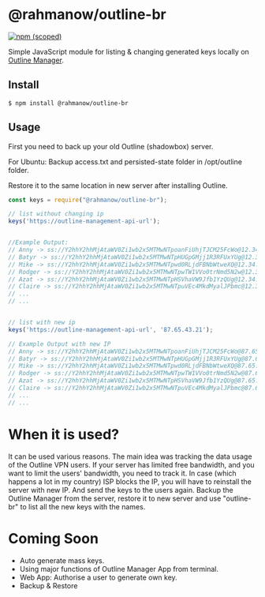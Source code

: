 # @rahmanow/outline-br

[![npm (scoped)](https://img.shields.io/badge/npm-8.1.2-green.svg)](https://www.npmjs.com/package/@rahmanow/outline-keys-generator)

Simple JavaScript module for listing & changing generated keys locally on [Outline Manager](https://outline.org).

## Install

```
$ npm install @rahmanow/outline-br
```

## Usage
First you need to back up your old Outline (shadowbox) server. 

For Ubuntu:
Backup access.txt and persisted-state folder in /opt/outline folder.

Restore it to the same location in new server after installing Outline.

```js
const keys = require("@rahmanow/outline-br");

// list without changing ip
keys('https://outline-management-api-url');


//Example Output:
// Anny -> ss://Y2hhY2hhMjAtaWV0Zi1wb2x5MTMwNTpoanFiUhjTJCM25FcWo@12.34.56.78:3422
// Batyr -> ss://Y2hhY2hhMjAtaWV0Zi1wb2x5MTMwNTpHUGpGMjj1R3RFUxYUg@12.34.56.78:3425
// Mike -> ss://Y2hhY2hhMjAtaWV0Zi1wb2x5MTMwNTpwd0RLjdFBNbWtweXQ@12.34.56.78:2323
// Rodger -> ss://Y2hhY2hhMjAtaWV0Zi1wb2x5MTMwNTpwTW1VVo0trNmd5N2w@12.34.56.78:443
// Azat -> ss://Y2hhY2hhMjAtaWV0Zi1wb2x5MTMwNTpHSVhaVW9Jfb1YzQUg@12.34.56.78:3422
// Claire -> ss://Y2hhY2hhMjAtaWV0Zi1wb2x5MTMwNTpuVEc4MkdMyalJPbmc@12.34.56.78:3422
// ...
// ...


// list with new ip
keys('https://outline-management-api-url', '87.65.43.21');

// Example Output with new IP
// Anny -> ss://Y2hhY2hhMjAtaWV0Zi1wb2x5MTMwNTpoanFiUhjTJCM25FcWo@87.65.43.21:3422
// Batyr -> ss://Y2hhY2hhMjAtaWV0Zi1wb2x5MTMwNTpHUGpGMjj1R3RFUxYUg@87.65.43.21:3425
// Mike -> ss://Y2hhY2hhMjAtaWV0Zi1wb2x5MTMwNTpwd0RLjdFBNbWtweXQ@87.65.43.21:2323
// Rodger -> ss://Y2hhY2hhMjAtaWV0Zi1wb2x5MTMwNTpwTW1VVo0trNmd5N2w@87.65.43.21:443
// Azat -> ss://Y2hhY2hhMjAtaWV0Zi1wb2x5MTMwNTpHSVhaVW9Jfb1YzQUg@87.65.43.21:3422
// Claire -> ss://Y2hhY2hhMjAtaWV0Zi1wb2x5MTMwNTpuVEc4MkdMyalJPbmc@87.65.43.21:3422
// ...
// ...
```

# When it is used?
It can be used various reasons. The main idea was tracking the data usage of the Outline VPN users. If your server has limited free bandwidth, and you want to limit the users' bandwidth, you need to track it. In case (which happens a lot in my country) ISP blocks the IP, you will have to reinstall the server with new IP. And send the keys to the users again. Backup the Outline Manager from the server, restore it to new server and use "outline-br" to list all the new keys with the names.

# Coming Soon
- Auto generate mass keys.
- Using major functions of Outline Manager App from terminal.
- Web App: Authorise a user to generate own key.
- Backup & Restore